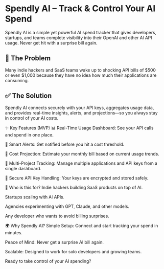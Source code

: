 
# Spendly AI – Track & Control Your AI Spend
Spendly AI is a simple yet powerful AI spend tracker that gives developers, startups, and teams complete visibility into their OpenAI and other AI API usage. Never get hit with a surprise bill again.

## 💸 The Problem
Many indie hackers and SaaS teams wake up to shocking API bills of $500 or even $1,000 because they have no idea how much their applications are consuming.

## ✅ The Solution
Spendly AI connects securely with your API keys, aggregates usage data, and provides real-time insights, alerts, and projections—so you always stay in control of your AI costs.

✨ Key Features (MVP)
📊 Real-Time Usage Dashboard: See your API calls and spend in one place.

🔔 Smart Alerts: Get notified before you hit a cost threshold.

🔮 Cost Projection: Estimate your monthly bill based on current usage trends.

👥 Multi-Project Tracking: Manage multiple applications and API keys from a single dashboard.

🔐 Secure API Key Handling: Your keys are encrypted and stored safely.

🎯 Who is this for?
Indie hackers building SaaS products on top of AI.

Startups scaling with AI APIs.

Agencies experimenting with GPT, Claude, and other models.

Any developer who wants to avoid billing surprises.

🌍 Why Spendly AI?
Simple Setup: Connect and start tracking your spend in minutes.

Peace of Mind: Never get a surprise AI bill again.

Scalable: Designed to work for solo developers and growing teams.

Ready to take control of your AI spending?
